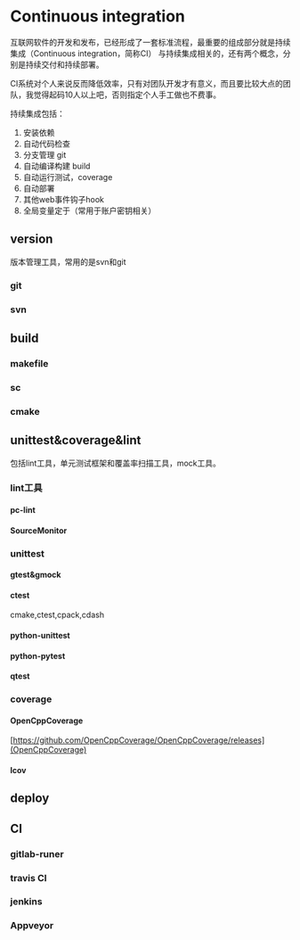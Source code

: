 # Continuous integration

互联网软件的开发和发布，已经形成了一套标准流程，最重要的组成部分就是持续集成（Continuous integration，简称CI）
与持续集成相关的，还有两个概念，分别是持续交付和持续部署。


CI系统对个人来说反而降低效率，只有对团队开发才有意义，而且要比较大点的团队，我觉得起码10人以上吧，否则指定个人手工做也不费事。

持续集成包括： 
1. 安装依赖
2. 自动代码检查
3. 分支管理 git
4. 自动编译构建 build
5. 自动运行测试，coverage
6. 自动部署
7. 其他web事件钩子hook
8. 全局变量定于（常用于账户密钥相关）

## version
版本管理工具，常用的是svn和git
### git
### svn
## build
### makefile
### sc

### cmake

## unittest&coverage&lint

包括lint工具，单元测试框架和覆盖率扫描工具，mock工具。


### lint工具
#### pc-lint
#### SourceMonitor

### unittest

#### gtest&gmock

#### ctest
cmake,ctest,cpack,cdash

#### python-unittest
#### python-pytest

#### qtest
### coverage

#### OpenCppCoverage
[https://github.com/OpenCppCoverage/OpenCppCoverage/releases](OpenCppCoverage)
#### lcov

## deploy

## CI
### gitlab-runer

### travis CI

### jenkins

### Appveyor